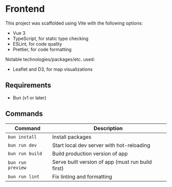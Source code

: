 # Frontend

This project was scaffolded using Vite with the following options:

- Vue 3
- TypeScript, for static type checking
- ESLint, for code quality
- Prettier, for code formatting

Notable technologies/packages/etc. used:

- Leaflet and D3, for map visualizations

## Requirements

- Bun (v1 or later)

## Commands

| Command           | Description                                       |
| ----------------- | ------------------------------------------------- |
| `bun install`     | Install packages                                  |
| `bun run dev`     | Start local dev server with hot-reloading         |
| `bun run build`   | Build production version of app                   |
| `bun run preview` | Serve built version of app (must run build first) |
| `bun run lint`    | Fix linting and formatting                        |
